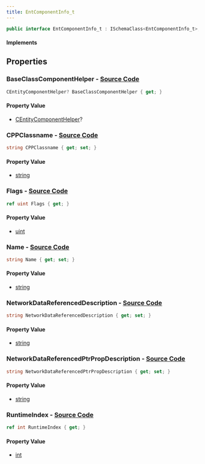 ```yaml
---
title: EntComponentInfo_t
---
```


```csharp
public interface EntComponentInfo_t : ISchemaClass<EntComponentInfo_t>, ISchemaField, ISchemaClass, INativeHandle
```

#### Implements

## Properties

### **BaseClassComponentHelper** - [Source Code](https://github.com/swiftly-solution/swiftlys2/blob/main/managed/src/SwiftlyS2.Generated/Schemas/Interfaces/EntComponentInfo_t.cs#L28)

```csharp
CEntityComponentHelper? BaseClassComponentHelper { get; }
```

#### Property Value

- [CEntityComponentHelper](/docs/api/shared/schemadefinitions/centitycomponenthelper)?

### **CPPClassname** - [Source Code](https://github.com/swiftly-solution/swiftlys2/blob/main/managed/src/SwiftlyS2.Generated/Schemas/Interfaces/EntComponentInfo_t.cs#L18)

```csharp
string CPPClassname { get; set; }
```

#### Property Value

- [string](https://learn.microsoft.com/dotnet/api/system.string)

### **Flags** - [Source Code](https://github.com/swiftly-solution/swiftlys2/blob/main/managed/src/SwiftlyS2.Generated/Schemas/Interfaces/EntComponentInfo_t.cs#L26)

```csharp
ref uint Flags { get; }
```

#### Property Value

- [uint](https://learn.microsoft.com/dotnet/api/system.uint32)

### **Name** - [Source Code](https://github.com/swiftly-solution/swiftlys2/blob/main/managed/src/SwiftlyS2.Generated/Schemas/Interfaces/EntComponentInfo_t.cs#L16)

```csharp
string Name { get; set; }
```

#### Property Value

- [string](https://learn.microsoft.com/dotnet/api/system.string)

### **NetworkDataReferencedDescription** - [Source Code](https://github.com/swiftly-solution/swiftlys2/blob/main/managed/src/SwiftlyS2.Generated/Schemas/Interfaces/EntComponentInfo_t.cs#L20)

```csharp
string NetworkDataReferencedDescription { get; set; }
```

#### Property Value

- [string](https://learn.microsoft.com/dotnet/api/system.string)

### **NetworkDataReferencedPtrPropDescription** - [Source Code](https://github.com/swiftly-solution/swiftlys2/blob/main/managed/src/SwiftlyS2.Generated/Schemas/Interfaces/EntComponentInfo_t.cs#L22)

```csharp
string NetworkDataReferencedPtrPropDescription { get; set; }
```

#### Property Value

- [string](https://learn.microsoft.com/dotnet/api/system.string)

### **RuntimeIndex** - [Source Code](https://github.com/swiftly-solution/swiftlys2/blob/main/managed/src/SwiftlyS2.Generated/Schemas/Interfaces/EntComponentInfo_t.cs#L24)

```csharp
ref int RuntimeIndex { get; }
```

#### Property Value

- [int](https://learn.microsoft.com/dotnet/api/system.int32)

